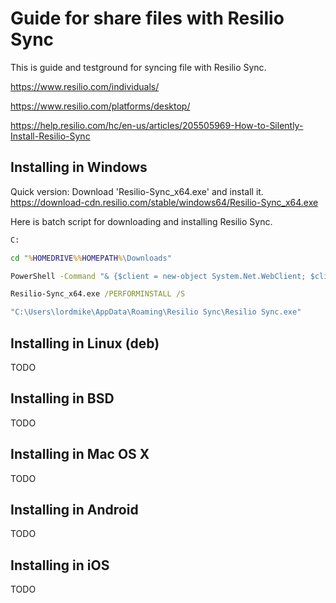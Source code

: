 
# Guide for share files with Resilio Sync

This is guide and testground for syncing file with Resilio Sync.

  https://www.resilio.com/individuals/

  https://www.resilio.com/platforms/desktop/

  https://help.resilio.com/hc/en-us/articles/205505969-How-to-Silently-Install-Resilio-Sync


## Installing in Windows

Quick version:
Download 'Resilio-Sync_x64.exe' and install it.
  https://download-cdn.resilio.com/stable/windows64/Resilio-Sync_x64.exe


Here is batch script for downloading and installing Resilio Sync.

```bat
C:

cd "%HOMEDRIVE%%HOMEPATH%\Downloads"

PowerShell -Command "& {$client = new-object System.Net.WebClient; $client.DownloadFile('https://download-cdn.resilio.com/stable/windows64/Resilio-Sync_x64.exe','.\Resilio-Sync_x64.exe')}"

Resilio-Sync_x64.exe /PERFORMINSTALL /S

"C:\Users\lordmike\AppData\Roaming\Resilio Sync\Resilio Sync.exe"
```



## Installing in Linux (deb)

  TODO

## Installing in BSD

  TODO

## Installing in Mac OS X

  TODO

## Installing in Android

  TODO

## Installing in iOS

  TODO


